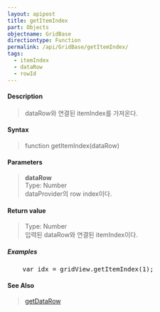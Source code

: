 ```yaml
---
layout: apipost
title: getItemIndex
part: Objects
objectname: GridBase
directiontype: Function
permalink: /api/GridBase/getItemIndex/
tags:
  - itemIndex
  - dataRow
  - rowId
---
```



#### Description

> dataRow와 연결된 itemIndex를 가져온다.  

#### Syntax

> function getItemIndex(dataRow)  

#### Parameters

> **dataRow**  
> Type: Number  
> dataProvider의 row index이다.  

#### Return value

> Type: Number  
> 입력된 dataRow와 연결된 itemIndex이다.  

##### Examples 

<pre class="prettyprint">
    var idx = gridView.getItemIndex(1);
</pre>

#### See Also
> [getDataRow](/api/GridBase/getDataRow)